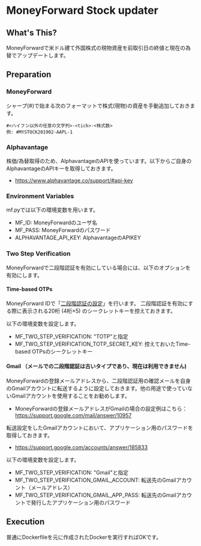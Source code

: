# MoneyForward Stock updater
## What's This?
MoneyForwardで米ドル建て外国株式の現物資産を前取引日の終値と現在の為替でアップデートします。

## Preparation
### MoneyForward
シャープ(#)で始まる次のフォーマットで株式(現物)の資産を手動追加しておきます。

```
#<ハイフン以外の任意の文字列>-<tick>-<株式数>
例: #MYSTOCK201902-AAPL-1
```

### Alphavantage
株価/為替取得のため、AlphavantageのAPIを使っています。以下からご自身のAlphavantageのAPIキーを取得しておきます。
- https://www.alphavantage.co/support/#api-key

### Environment Variables
mf.pyでは以下の環境変数を用います。
- MF_ID: MoneyForwardのユーザ名
- MF_PASS: MoneyForwardのパスワード
- ALPHAVANTAGE_API_KEY: AlphavantageのAPIKEY

### Two Step Verification
MoneyForwardで二段階認証を有効にしている場合には、以下のオプションを有効にします。

#### Time-based OTPs
MoneyForward IDで「[二段階認証の設定](https://id.moneyforward.com/two_factor_auth_setting)」を行います。
二段階認証を有効にする際に表示される20桁 (4桁×5) のシークレットキーを控えておきます。

以下の環境変数を設定します。
- MF_TWO_STEP_VERIFICATION: "TOTP"と指定
- MF_TWO_STEP_VERIFICATION_TOTP_SECRET_KEY: 控えておいたTime-based OTPsのシークレットキー

#### Gmail （メールでの二段階認証は古いタイプであり、現在は利用できません)
MoneyForwardの登録メールアドレスから、二段階認証用の確認メールを自身のGmailアカウントに転送するように設定しておきます。他の用途で使っていないGmailアカウントを使用することをお勧めします。
- MoneyForwardの登録メールアドレスがGmailの場合の設定例はこちら： https://support.google.com/mail/answer/10957

転送設定をしたGmailアカウントにおいて、アプリケーション用のパスワードを取得しておきます。
- https://support.google.com/accounts/answer/185833

以下の環境変数を設定します。
- MF_TWO_STEP_VERIFICATION: "Gmail"と指定
- MF_TWO_STEP_VERIFICATION_GMAIL_ACCOUNT: 転送先のGmailアカウント（メールアドレス）
- MF_TWO_STEP_VERIFICATION_GMAIL_APP_PASS: 転送先のGmailアカウントで発行したアプリケーション用のパスワード

## Execution
普通にDockerfileを元に作成されたDockerを実行すればOKです。
